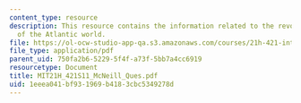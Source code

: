 ```yaml
---
content_type: resource
description: This resource contains the information related to the revolutionary mosquitoes
  of the Atlantic world.
file: https://ol-ocw-studio-app-qa.s3.amazonaws.com/courses/21h-421-introduction-to-environmental-history-spring-2011/1eeea041bf931969b4183cbc5349278d_MIT21H_421S11_McNeill_Ques.pdf
file_type: application/pdf
parent_uid: 750fa2b6-5229-5f4f-a73f-5bb7a4cc6919
resourcetype: Document
title: MIT21H_421S11_McNeill_Ques.pdf
uid: 1eeea041-bf93-1969-b418-3cbc5349278d
---
```

